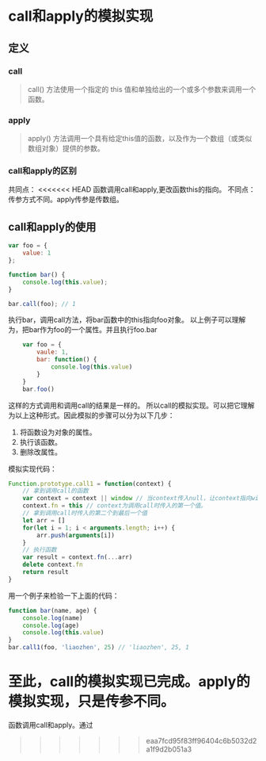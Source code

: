 # call和apply的模拟实现

## 定义

### call
>call() 方法使用一个指定的 this 值和单独给出的一个或多个参数来调用一个函数。
### apply
>apply() 方法调用一个具有给定this值的函数，以及作为一个数组（或类似数组对象）提供的参数。
### call和apply的区别
共同点：
<<<<<<< HEAD
函数调用call和apply,更改函数this的指向。
不同点：
传参方式不同。apply传参是传数组。

## call和apply的使用
```javascript
var foo = {
    value: 1
};

function bar() {
    console.log(this.value);
}

bar.call(foo); // 1
```
执行bar，调用call方法，将bar函数中的this指向foo对象。
以上例子可以理解为，把bar作为foo的一个属性。并且执行foo.bar

```javascript
    var foo = {
        vaule: 1,
        bar: function() {
            console.log(this.value)
        }
    }
    bar.foo()
```
这样的方式调用和调用call的结果是一样的。
所以call的模拟实现。可以把它理解为以上这种形式。因此模拟的步骤可以分为以下几步：
1. 将函数设为对象的属性。
2. 执行该函数。
3. 删除改属性。

模拟实现代码：
```javascript
Function.prototype.call1 = function(context) {
    // 拿到调用call的函数
    var context = context || window // 当context传入null，让context指向window
    context.fn = this // context为调用call时传入的第一个值。
    // 拿到调用call时传入的第二个到最后一个值
    let arr = []
    for(let i = 1; i < arguments.length; i++) {
        arr.push(arguments[i])
    }
    // 执行函数
    var result = context.fn(...arr)
    delete context.fn
    return result
}
```
用一个例子来检验一下上面的代码：
```javascript                                                                                                                                                                                                                                                                                                                                                                                                                                                                                                                                                                                                                                                                                                                                                                                                                                                                                                                                                                                                                                                                                                                                                                                                                                                                                                                                                                                                                                                                                                                                                                                                                                                                                                                                                                                                                                                                                                                                                                                                                                                                                                                                                                                                                                                                                                                                                                                                                                                                                                                                                                                                                                                                                                                                                                                                                                                                                                                                                                                                                                                                                                                                                                                                                                                                                                                                                                                                                                                                                                                                                                                                                                                                                                                                                                                                                                                                                                                                                                                                                                                                                                                                                                                                                                                                                                                                                                                                                                                                                                                                                                                                                                                                                                                                                                                                                                                                                                                                                                                                                                                                                                                                                                                                                                                                                                                                                                                                                                                                                                                                                                                                                                                                                                                                                                                                                                                                                                                                                                                                                                                                                                                                                                                                                                                                                                                                                                                                                                                                                                                                                                                                                                                                                                                                                                                                                                                                                                                                                                                                                                                                                                                                                                                                                                                                                                                                                                                                                                                                                                                                                                                                                                                                                                                                                                                                                                                                                                                                                                                                                                                                                                                                                                                                                                                                                                                                                                                                                                                                                                                                                                                                                                                                                                                                                                                                                                                                                                                                                                                                                                                                                                                                                                                                                                                                                                                                                                                                                                                                                                                                                                                                                                                                                                                                                                                                                                                                                                                                                                                                                                                                                                                                                                                                                                                                                                                                                                                                                                                                                                                                                                                                                                                                                                                                                                                                                                                                                                                                                                                                                                                                                                                                                                                                                                                                                                                                                                                                                                                                                                                                                                                                                                                                                                                                                                                                                                                                                                                                                                                                                                                                                                                                                                                                                                                                                                                                                                                                                                                                                                                                                                                                                                                                                                                                                                                                                                                                                                                                                                                                                                                                                                                                                                                                                                                                                                                                                                                                                                                                                                                                                                                                                                                                                                                                                                                                                                                                                                                                                                                                                                                                                                                                                                                                                                                                                                                                                                                                                                                                                                                                                                                                                                                                                                                                                                                                                                                                                                                                                                                                                                                                                                                                                                                                                                                                                                                                                                                                                                                                                                                                                                                                                                                                                                                                                                                                                          
function bar(name, age) {
    console.log(name)
    console.log(age)
    console.log(this.value)
}
bar.call1(foo, 'liaozhen', 25) // 'liaozhen', 25, 1
```
至此，call的模拟实现已完成。apply的模拟实现，只是传参不同。
=======
函数调用call和apply。通过
>>>>>>> eaa7fcd95f83ff96404c6b5032d2a1f9d2b051a3
